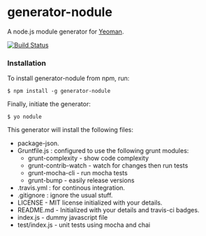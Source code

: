 # generator-nodule

A node.js module generator for [Yeoman](http://yeoman.io).

[![Build Status](https://secure.travis-ci.org/walidsa3d/generator-nodule.png?branch=master)](https://travis-ci.org/walidsa3d/generator-nodule)

### Installation

To install generator-nodule from npm, run:

```
$ npm install -g generator-nodule
```

Finally, initiate the generator:

```
$ yo nodule
```
This generator will install the following files:

* package-json.
* Gruntfile.js : configured to use the following grunt modules:
    * grunt-complexity - show code complexity
    * grunt-contrib-watch - watch for changes then run tests
    * grunt-mocha-cli - run mocha tests
    * grunt-bump - easily release versions
* .travis.yml : for continous integration.
* .gitignore : ignore the usual stuff.
* LICENSE - MIT license initialized with your details.
* README.md - Initialized with your details and travis-ci badges.
* index.js - dummy javascript file
* test/index.js - unit tests using mocha and chai

